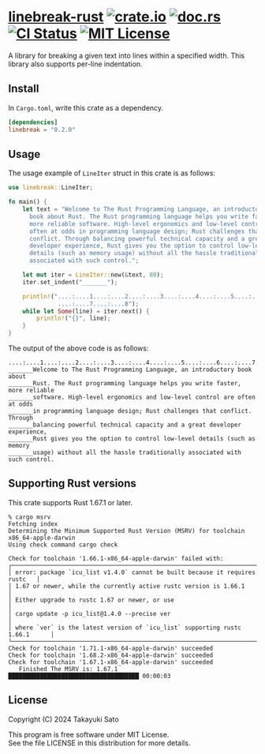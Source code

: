 # [linebreak-rust][repo-url] [![crate.io][crateio-img]][crateio-url] [![doc.rs][docrs-img]][docrs-url] [![CI Status][ci-img]][ci-url] [![MIT License][mit-img]][mit-url]

A library for breaking a given text into lines within a specified width. This library also supports per-line indentation.

## Install

In `Cargo.toml`, write this crate as a dependency.

```toml
[dependencies]
linebreak = "0.2.0"
```

## Usage

The usage example of `LineIter` struct in this crate is as follows:

```rust
use linebreak::LineIter;

fn main() {
    let text = "Welcome to The Rust Programming Language, an introductory \
      book about Rust. The Rust programming language helps you write faster, \
      more reliable software. High-level ergonomics and low-level control are \
      often at odds in programming language design; Rust challenges that \
      conflict. Through balancing powerful technical capacity and a great \
      developer experience, Rust gives you the option to control low-level \
      details (such as memory usage) without all the hassle traditionally \
      associated with such control.";

    let mut iter = LineIter::new(&text, 80);
    iter.set_indent("_______");

    println!("....:....1....:....2....:....3....:....4....:....5....:....6\
              ....:....7....:....8");
    while let Some(line) = iter.next() {
        println!("{}", line);
    }
}
```

The output of the above code is as follows:

```
....:....1....:....2....:....3....:....4....:....5....:....6....:....7....:....8
_______Welcome to The Rust Programming Language, an introductory book about
_______Rust. The Rust programming language helps you write faster, more reliable
_______software. High-level ergonomics and low-level control are often at odds
_______in programming language design; Rust challenges that conflict. Through
_______balancing powerful technical capacity and a great developer experience,
_______Rust gives you the option to control low-level details (such as memory
_______usage) without all the hassle traditionally associated with such control.
```

## Supporting Rust versions

This crate supports Rust 1.67.1 or later.

```
% cargo msrv
Fetching index
Determining the Minimum Supported Rust Version (MSRV) for toolchain x86_64-apple-darwin
Using check command cargo check

Check for toolchain '1.66.1-x86_64-apple-darwin' failed with:
┌──────────────────────────────────────────────────────────────────────────────┐
│ error: package `icu_list v1.4.0` cannot be built because it requires rustc   │
│ 1.67 or newer, while the currently active rustc version is 1.66.1            │
│ Either upgrade to rustc 1.67 or newer, or use                                │
│ cargo update -p icu_list@1.4.0 --precise ver                                 │
│ where `ver` is the latest version of `icu_list` supporting rustc 1.66.1      │
└──────────────────────────────────────────────────────────────────────────────┘
Check for toolchain '1.71.1-x86_64-apple-darwin' succeeded
Check for toolchain '1.68.2-x86_64-apple-darwin' succeeded
Check for toolchain '1.67.1-x86_64-apple-darwin' succeeded
   Finished The MSRV is: 1.67.1   █████████████████████████████████████ 00:00:03
```

## License

Copyright (C) 2024 Takayuki Sato

This program is free software under MIT License.<br>
See the file LICENSE in this distribution for more details.


[repo-url]: https://github.com/sttk/linebreak-rust
[crateio-img]: https://img.shields.io/badge/crate.io-ver.0.2.0-fc8d62?logo=rust
[crateio-url]: https://crates.io/crates/linebreak
[docrs-img]: https://img.shields.io/badge/doc.rs-linebreak-66c2a5?logo=docs.rs
[docrs-url]: https://docs.rs/linebreak
[ci-img]: https://github.com/sttk/linebreak-rust/actions/workflows/rust.yml/badge.svg?branch=main
[ci-url]: https://github.com/sttk/linebreak-rust/actions
[mit-img]: https://img.shields.io/badge/license-MIT-green.svg
[mit-url]: https://opensource.org/licenses/MIT
